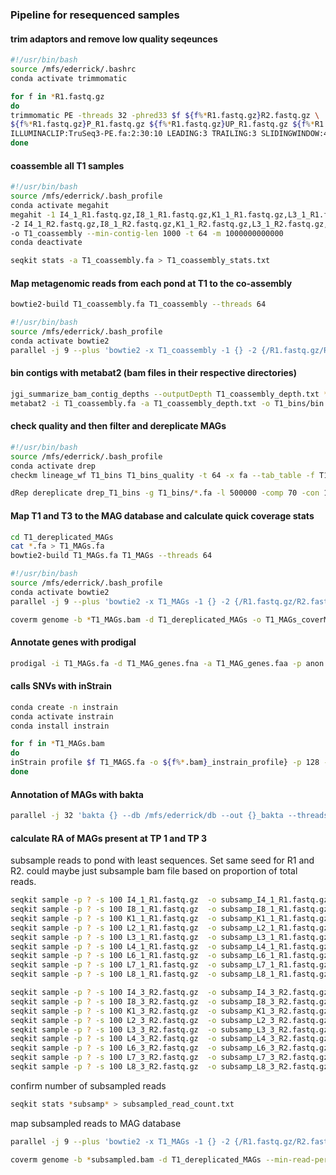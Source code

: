 ### Pipeline for resequenced samples

#### trim adaptors and remove low quality seqeunces

```bash
#!/usr/bin/bash
source /mfs/ederrick/.bashrc
conda activate trimmomatic

for f in *R1.fastq.gz
do
trimmomatic PE -threads 32 -phred33 $f ${f%*R1.fastq.gz}R2.fastq.gz \
${f%*R1.fastq.gz}P_R1.fastq.gz ${f%*R1.fastq.gz}UP_R1.fastq.gz ${f%*R1.fastq.gz}P_R2.fastq.gz ${f%*R1.fastq.gz}UP_R2.fastq.gz \
ILLUMINACLIP:TruSeq3-PE.fa:2:30:10 LEADING:3 TRAILING:3 SLIDINGWINDOW:4:15 MINLEN:36
done
```

#### coassemble all T1 samples

```bash
#!/usr/bin/bash
source /mfs/ederrick/.bash_profile
conda activate megahit
megahit -1 I4_1_R1.fastq.gz,I8_1_R1.fastq.gz,K1_1_R1.fastq.gz,L3_1_R1.fastq.gz,L4_1_R1.fastq.gz,L2_1_R1.fastq.gz,L6_1_R1.fastq.gz,L7_1_R1.fastq.gz,L8_1_R1.fastq.gz \
-2 I4_1_R2.fastq.gz,I8_1_R2.fastq.gz,K1_1_R2.fastq.gz,L3_1_R2.fastq.gz,L4_1_R2.fastq.gz,L2_1_R2.fastq.gz,L6_1_R2.fastq.gz,L7_1_R2.fastq.gz,L8_1_R2.fastq.gz \
-o T1_coassembly --min-contig-len 1000 -t 64 -m 1000000000000
conda deactivate
```

```bash
seqkit stats -a T1_coassembly.fa > T1_coassembly_stats.txt
```

#### Map metagenomic reads from each pond at T1 to the co-assembly

```bash
bowtie2-build T1_coassembly.fa T1_coassembly --threads 64
```

```bash
#!/usr/bin/bash
source /mfs/ederrick/.bash_profile
conda activate bowtie2
parallel -j 9 --plus 'bowtie2 -x T1_coassembly -1 {} -2 {/R1.fastq.gz/R2.fastq.gz} --local --threads 16 | samtools sort -o {/_R1.fastq.gz/T1_coassembly.bam} --write-index -@ 16' ::: *1_R1.fastq.gz
```

#### bin contigs with metabat2 (bam files in their respective directories)

```bash
jgi_summarize_bam_contig_depths --outputDepth T1_coassembly_depth.txt *.bam
metabat2 -i T1_coassembly.fa -a T1_coassembly_depth.txt -o T1_bins/bin -m 2500 -t 64
```

#### check quality and then filter and dereplicate MAGs

```bash
#!/usr/bin/bash
source /mfs/ederrick/.bash_profile
conda activate drep
checkm lineage_wf T1_bins T1_bins_quality -t 64 -x fa --tab_table -f T1_bins_checkM.txt --pplacer_threads 32
```

```bash
dRep dereplicate drep_T1_bins -g T1_bins/*.fa -l 500000 -comp 70 -con 10 --checkM_method lineage_wf --warn_aln 0.50 -p 64
```

#### Map T1 and T3 to the MAG database and calculate quick coverage stats

```bash
cd T1_dereplicated_MAGs
cat *.fa > T1_MAGs.fa
bowtie2-build T1_MAGs.fa T1_MAGs --threads 64

#!/usr/bin/bash
source /mfs/ederrick/.bash_profile
conda activate bowtie2
parallel -j 9 --plus 'bowtie2 -x T1_MAGs -1 {} -2 {/R1.fastq.gz/R2.fastq.gz} --local --threads 16 | samtools sort -o {/R1.fastq.gz/T1_MAGs.bam} --write-index -@ 16' ::: *R1.fastq.gz
```

```bash
coverm genome -b *T1_MAGs.bam -d T1_dereplicated_MAGs -o T1_MAGs_coverM.tsv -m mean variance covered_fraction relative_abundance -t 16 -x fa
```

#### Annotate genes with prodigal

```bash
prodigal -i T1_MAGs.fa -d T1_MAG_genes.fna -a T1_MAG_genes.faa -p anon
```

#### calls SNVs with inStrain

```bash
conda create -n instrain
conda activate instrain
conda install instrain

for f in *T1_MAGs.bam
do
inStrain profile $f T1_MAGS.fa -o ${f%*.bam}_instrain_profile} -p 128 -g T1_MAG_genes.fna -s genome_scaffold.stb --min_mapq 2 --min_read_ani 0.95
done
```

#### Annotation of MAGs with bakta

```bash
parallel -j 32 'bakta {} --db /mfs/ederrick/db --out {}_bakta --threads 8' ::: *.fasta
```

#### calculate RA of MAGs present at TP 1 and TP 3

subsample reads to pond with least sequences. Set same seed for R1 and R2.
could maybe just subsample bam file based on proportion of total reads.

```bash
seqkit sample -p ? -s 100 I4_1_R1.fastq.gz  -o subsamp_I4_1_R1.fastq.gz
seqkit sample -p ? -s 100 I8_1_R1.fastq.gz  -o subsamp_I8_1_R1.fastq.gz
seqkit sample -p ? -s 100 K1_1_R1.fastq.gz  -o subsamp_K1_1_R1.fastq.gz
seqkit sample -p ? -s 100 L2_1_R1.fastq.gz  -o subsamp_L2_1_R1.fastq.gz
seqkit sample -p ? -s 100 L3_1_R1.fastq.gz  -o subsamp_L3_1_R1.fastq.gz
seqkit sample -p ? -s 100 L4_1_R1.fastq.gz  -o subsamp_L4_1_R1.fastq.gz
seqkit sample -p ? -s 100 L6_1_R1.fastq.gz  -o subsamp_L6_1_R1.fastq.gz
seqkit sample -p ? -s 100 L7_1_R1.fastq.gz  -o subsamp_L7_1_R1.fastq.gz
seqkit sample -p ? -s 100 L8_1_R1.fastq.gz  -o subsamp_L8_1_R1.fastq.gz

seqkit sample -p ? -s 100 I4_3_R2.fastq.gz  -o subsamp_I4_3_R2.fastq.gz
seqkit sample -p ? -s 100 I8_3_R2.fastq.gz  -o subsamp_I8_3_R2.fastq.gz
seqkit sample -p ? -s 100 K1_3_R2.fastq.gz  -o subsamp_K1_3_R2.fastq.gz
seqkit sample -p ? -s 100 L2_3_R2.fastq.gz  -o subsamp_L2_3_R2.fastq.gz
seqkit sample -p ? -s 100 L3_3_R2.fastq.gz  -o subsamp_L3_3_R2.fastq.gz
seqkit sample -p ? -s 100 L4_3_R2.fastq.gz  -o subsamp_L4_3_R2.fastq.gz
seqkit sample -p ? -s 100 L6_3_R2.fastq.gz  -o subsamp_L6_3_R2.fastq.gz
seqkit sample -p ? -s 100 L7_3_R2.fastq.gz  -o subsamp_L7_3_R2.fastq.gz
seqkit sample -p ? -s 100 L8_3_R2.fastq.gz  -o subsamp_L8_3_R2.fastq.gz
```

confirm number of subsampled reads

```bash
seqkit stats *subsamp* > subsampled_read_count.txt
```

map subsampled reads to MAG database

```bash
parallel -j 9 --plus 'bowtie2 -x T1_MAGs -1 {} -2 {/R1.fastq.gz/R2.fastq.gz} --local --threads 16 | samtools sort -o {/R1.fastq.gz/subsampled.bam} --write-index -@ 16' ::: *R1.fastq.gz
```

```bash
coverm genome -b *subsampled.bam -d T1_dereplicated_MAGs --min-read-percent-identity 95 -o subsampled_reads_coverM.tsv -m mean variance covered_bases covered_fraction relative_abundance -t 16 -x fa
```
